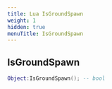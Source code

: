 ```yaml
---
title: Lua IsGroundSpawn
weight: 1
hidden: true
menuTitle: IsGroundSpawn
---
```

## IsGroundSpawn
```lua
Object:IsGroundSpawn(); -- bool
```